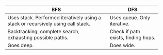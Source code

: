|BFS|DFS|
|---|---  |
|Uses stack. Performed iteratively using a stack or recursively using call stack.| Uses queue. Only iterative.|
| Backtracking, complete search, exhausting possible paths. | Check if path exists, finding hops. |
| Goes deep. | Does wide. |
